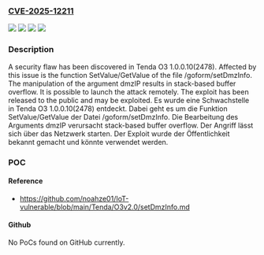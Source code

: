 ### [CVE-2025-12211](https://cve.mitre.org/cgi-bin/cvename.cgi?name=CVE-2025-12211)
![](https://img.shields.io/static/v1?label=Product&message=O3&color=blue)
![](https://img.shields.io/static/v1?label=Version&message=1.0.0.10(2478)%20&color=brightgreen)
![](https://img.shields.io/static/v1?label=Vulnerability&message=Memory%20Corruption&color=brightgreen)
![](https://img.shields.io/static/v1?label=Vulnerability&message=Stack-based%20Buffer%20Overflow&color=brightgreen)

### Description

A security flaw has been discovered in Tenda O3 1.0.0.10(2478). Affected by this issue is the function SetValue/GetValue of the file /goform/setDmzInfo. The manipulation of the argument dmzIP results in stack-based buffer overflow. It is possible to launch the attack remotely. The exploit has been released to the public and may be exploited.
Es wurde eine Schwachstelle in Tenda O3 1.0.0.10(2478) entdeckt. Dabei geht es um die Funktion SetValue/GetValue der Datei /goform/setDmzInfo. Die Bearbeitung des Arguments dmzIP verursacht stack-based buffer overflow. Der Angriff lässt sich über das Netzwerk starten. Der Exploit wurde der Öffentlichkeit bekannt gemacht und könnte verwendet werden.

### POC

#### Reference
- https://github.com/noahze01/IoT-vulnerable/blob/main/Tenda/O3v2.0/setDmzInfo.md

#### Github
No PoCs found on GitHub currently.

